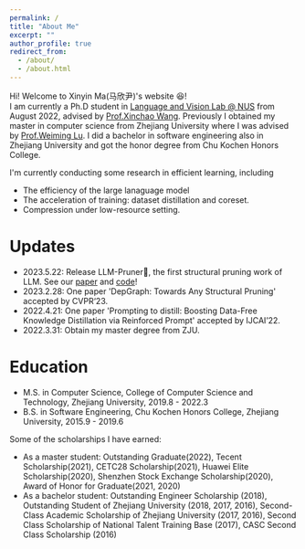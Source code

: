 ```yaml
---
permalink: /
title: "About Me"
excerpt: ""
author_profile: true
redirect_from: 
  - /about/
  - /about.html
---
```


Hi! Welcome to Xinyin Ma(马欣尹)'s website :laughing:!  
I am currently a Ph.D student in [Language and Vision Lab @ NUS](http://www.lv-nus.org/) from August 2022, advised by [Prof.Xinchao Wang](https://sites.google.com/site/sitexinchaowang/). Previously I obtained my master in computer science from Zhejiang University where I was advised by [Prof.Weiming Lu](https://scholar.google.co.id/citations?hl=no&user=H42slBQAAAAJ). I did a bachelor in software engineering also in Zhejiang University and got the honor degree from Chu Kochen Honors College. 

I'm currently conducting some research in efficient learning, including 
* The efficiency of the large lanaguage model
* The acceleration of training: dataset distillation and coreset.
* Compression under low-resource setting. 

Updates
=====
* 2023.5.22: Release LLM-Pruner:llama:, the first structural pruning work of LLM. See our [paper](https://arxiv.org/abs/2305.11627) and [code](https://github.com/horseee/LLM-Pruner)!
* 2023.2.28: One paper 'DepGraph: Towards Any Structural Pruning' accepted by CVPR‘23.
* 2022.4.21: One paper 'Prompting to distill: Boosting Data-Free Knowledge Distillation via Reinforced Prompt' accepted by IJCAI’22.
* 2022.3.31: Obtain my master degree from ZJU.


Education
=====
* M.S. in Computer Science, College of Computer Science and Technology, Zhejiang University, 2019.8 - 2022.3
* B.S. in Software Engineering, Chu Kochen Honors College, Zhejiang University, 2015.9 - 2019.6

Some of the scholarships I have earned:
* As a master student: Outstanding Graduate(2022), Tecent Scholarship(2021), CETC28 Scholarship(2021), Huawei Elite Scholarship(2020), Shenzhen Stock Exchange Scholarship(2020), Award of Honor for Graduate(2021, 2020)
* As a bachelor student: Outstanding Engineer Scholarship (2018), Outstanding Student of Zhejiang University (2018, 2017, 2016),
Second-Class Academic Scholarship of Zhejiang University (2017, 2016), Second Class Scholarship of National Talent Training Base (2017), CASC Second Class Scholarship (2016)

